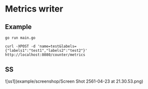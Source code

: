 # Metrics writer

## Example
```
go run main.go
```

```
curl -XPOST -d 'name=test&labels={"labels1":"test1","labels2":"test2"}' http://localhost:8080/counter/metrics
```

## SS
![ss1](example/screenshop/Screen Shot 2561-04-23 at 21.30.53.png)
